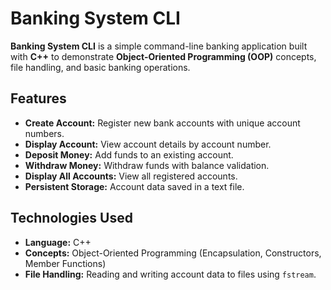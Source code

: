 # Banking System CLI

**Banking System CLI** is a simple command-line banking application built with **C++** to demonstrate **Object-Oriented Programming (OOP)** concepts, file handling, and basic banking operations.

## Features
- **Create Account:** Register new bank accounts with unique account numbers.  
- **Display Account:** View account details by account number.  
- **Deposit Money:** Add funds to an existing account.  
- **Withdraw Money:** Withdraw funds with balance validation.  
- **Display All Accounts:** View all registered accounts.  
- **Persistent Storage:** Account data saved in a text file.

## Technologies Used
- **Language:** C++  
- **Concepts:** Object-Oriented Programming (Encapsulation, Constructors, Member Functions)  
- **File Handling:** Reading and writing account data to files using `fstream`.

